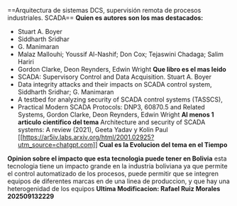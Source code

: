 ==Arquitectura de sistemas DCS, supervisión
remota de procesos industriales. SCADA==
**Quien es autores son los mas destacados:** 
* Stuart A. Boyer
* Siddharth Sridhar
* G. Manimaran
* Malaz Mallouhi; Youssif Al-Nashif; Don Cox; Tejaswini Chadaga; Salim Hariri
* Gordon Clarke, Deon Reynders, Edwin Wright
**Que libro es el mas leido** 
* SCADA: Supervisory Control and Data Acquisition. Stuart A. Boyer
* Data integrity attacks and their impacts on SCADA control system, Siddharth Sridhar; G. Manimaran
* A testbed for analyzing security of SCADA control systems (TASSCS),
* Practical Modern SCADA Protocols: DNP3, 60870.5 and Related Systems, Gordon Clarke, Deon Reynders, Edwin Wright
**Al menos 1 articulo cientifico del tema** 
Architecture and security of SCADA systems: A review (2021), Geeta Yadav y Kolin Paul
[[https://ar5iv.labs.arxiv.org/html/2001.02925?utm_source=chatgpt.com]]
**Cual es la Evolucion del tema en el Tiempo**

**Opinion sobre el impacto que esta tecnologia puede tener en Bolivia**
esta tecnologia tiene un impacto grande en la industria boliviana ya que permite el control automatizado de los procesos, puede permitir que se integren equipos de diferentes marcas en de una linea de produccion, y que hay una heterogenidad de los equipos
**Ultima Modificacion: Rafael Ruiz Morales 202509132229**

